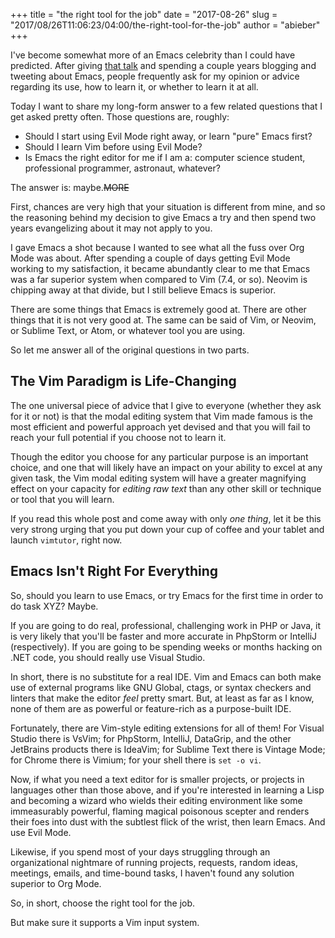 +++
title = "the right tool for the job"
date = "2017-08-26"
slug = "2017/08/26T11:06:23/04:00/the-right-tool-for-the-job"
author = "abieber"
+++

I've become somewhat more of an Emacs celebrity than I could have
predicted. After giving [that talk][talk] and spending a couple years blogging
and tweeting about Emacs, people frequently ask for my opinion or advice
regarding its use, how to learn it, or whether to learn it at all.

[talk]:https://www.youtube.com/watch?v=JWD1Fpdd4Pc

Today I want to share my long-form answer to a few related questions that I get
asked pretty often. Those questions are, roughly:

* Should I start using Evil Mode right away, or learn "pure" Emacs first?
* Should I learn Vim before using Evil Mode?
* Is Emacs the right editor for me if I am a: computer science student,
  professional programmer, astronaut, whatever?

The answer is: maybe.~~MORE~~

First, chances are very high that your situation is different from mine, and so
the reasoning behind my decision to give Emacs a try and then spend two years
evangelizing about it may not apply to you.

I gave Emacs a shot because I wanted to see what all the fuss over Org Mode was
about. After spending a couple of days getting Evil Mode working to my
satisfaction, it became abundantly clear to me that Emacs was a far superior
system when compared to Vim (7.4, or so). Neovim is chipping away at that
divide, but I still believe Emacs is superior.

There are some things that Emacs is extremely good at. There are other things
that it is not very good at. The same can be said of Vim, or Neovim, or Sublime
Text, or Atom, or whatever tool you are using.

So let me answer all of the original questions in two parts.

## The Vim Paradigm is Life-Changing

The one universal piece of advice that I give to everyone (whether they ask for
it or not) is that the modal editing system that Vim made famous is the most
efficient and powerful approach yet devised and that you will fail to reach your
full potential if you choose not to learn it.

Though the editor you choose for any particular purpose is an important choice,
and one that will likely have an impact on your ability to excel at any given
task, the Vim modal editing system will have a greater magnifying effect on your
capacity for *editing raw text* than any other skill or technique or tool that
you will learn.

If you read this whole post and come away with only *one thing*, let it be this
very strong urging that you put down your cup of coffee and your tablet and
launch `vimtutor`, right now.

## Emacs Isn't Right For Everything

So, should you learn to use Emacs, or try Emacs for the first time in order to
do task XYZ? Maybe.

If you are going to do real, professional, challenging work in PHP or Java, it
is very likely that you'll be faster and more accurate in PhpStorm or IntelliJ
(respectively). If you are going to be spending weeks or months hacking on .NET
code, you should really use Visual Studio.

In short, there is no substitute for a real IDE. Vim and Emacs can both make use
of external programs like GNU Global, ctags, or syntax checkers and linters that
make the editor *feel* pretty smart. But, at least as far as I know, none of
them are as powerful or feature-rich as a purpose-built IDE.

Fortunately, there are Vim-style editing extensions for all of them! For Visual
Studio there is VsVim; for PhpStorm, IntelliJ, DataGrip, and the other JetBrains
products there is IdeaVim; for Sublime Text there is Vintage Mode; for Chrome
there is Vimium; for your shell there is `set -o vi`.

Now, if what you need a text editor for is smaller projects, or projects in
languages other than those above, and if you're interested in learning a Lisp
and becoming a wizard who wields their editing environment like some
immeasurably powerful, flaming magical poisonous scepter and renders their foes
into dust with the subtlest flick of the wrist, then learn Emacs. And use Evil
Mode.

Likewise, if you spend most of your days struggling through an organizational
nightmare of running projects, requests, random ideas, meetings, emails, and
time-bound tasks, I haven't found any solution superior to Org Mode.

So, in short, choose the right tool for the job.

But make sure it supports a Vim input system.
